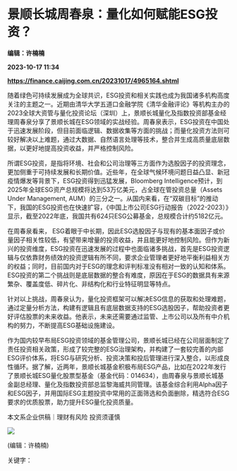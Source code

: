 # 景顺长城周春泉：量化如何赋能ESG投资？
**编辑：许楠楠**

**2023-10-17 11:34**

**https://finance.caijing.com.cn/20231017/4965164.shtml**

随着绿色可持续发展成为全球共识，ESG投资和相关实践也成为我国诸多机构高度关注的主题之一。近期由清华大学五道口金融学院《清华金融评论》等机构主办的2023全球大资管与量化投资论坛（深圳）上，景顺长城量化及指数投资部基金经理周春泉分享了景顺长城在ESG领域的实战经验。周春泉表示，ESG投资在中国处于迅速发展阶段，但目前面临逻辑、数据收集等方面的挑战；而量化投资方法则可较好解决以上难题，通过大数据、自然语言处理等技术，整合并生成高质量底层数据，以更好地提高投资收益，并严格控制风险。

所谓ESG投资，是指将环境、社会和公司治理等三方面作为选股因子的投资理念，更加侧重于可持续发展和长期价值。近些年，在全球气候环境问题日益凸显、新冠疫情爆发等背景下，ESG投资得到迅猛发展，Bloomberg Intelligence预计，到2025年全球ESG资产总规模将达到53万亿美元，占全球在管投资总量（Assets Under Management, AUM）的三分之一。从国内来看，在“双碳目标”的推动下，我国的ESG投资也在快速扩容，《中国上市公司ESG行动报告（2022-2023）》显示，截至2022年底，我国共有624只ESG公募基金，总规模合计约5182亿元。

在周春泉看来， ESG着眼于中长期，因此ESG选股因子与现有的基本面因子或价量因子相关性较低，有望带来增量的投资收益，并且能更好地控制风险。但作为新兴的投资维度，ESG投资在迅速发展的过程中也面临诸多挑战，首先是ESG投资逻辑与仅依靠财务绩效的投资逻辑有所不同，要求企业管理者更好地平衡利益相关方的权益；同时，目前国内对于ESG的理念和评判标准没有相对一致的认知和体系。ESG投资的第二个挑战则是底层数据的整合有难度，原因在于ESG的数据具有来源繁杂、覆盖度低、碎片化、非结构化和行业特征明显等特点。

针对以上挑战，周春泉认为，量化投资框架可以解决ESG信息的获取和处理难题，通过定量分析方法，构建有逻辑且有底层数据支持的ESG选股因子，帮助投资者更好评估股票的未来收益。他表示，未来还需要通过监管、上市公司以及所有中介机构的努力，不断提高ESG基础设施建设。

作为国内较早布局ESG投资领域的基金管理公司，景顺长城已经在公司层面制定了责任投资相关政策，形成了较完整的ESG治理架构，并构建了一套较完善的内部ESG评价体系，将ESG与研究分析、投资决策和投后管理进行深入整合，以形成良性循环。据了解，近两年，景顺长城基金积极布局ESG产品，比如在2022年发行了景顺长城ESG量化股票型基金（基金代码：014634），由周春泉与景顺长城基金副总经理、量化及指数投资部总监黎海威共同管理。该基金综合利用Alpha因子和ESG因子，并用国际ESG主题投资中常用的正面筛选和负面删除，精选符合ESG要求的优质股票，助力提升ESG量化投资质量。

本文系企业供稿｜理财有风险 投资须谨慎

![](https://tx1.cdn.caijing.com.cn/2014-03-27/114048455.jpg)

(编辑：许楠楠)

关键字：